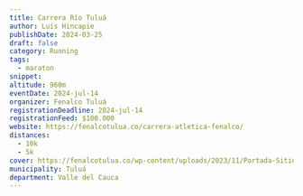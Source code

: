 ```yaml
---
title: Carrera Río Tuluá
author: Luis Hincapie
publishDate: 2024-03-25
draft: false
category: Running
tags:
  - maraton
snippet:
altitude: 960m
eventDate: 2024-jul-14
organizer: Fenalco Tuluá
registrationDeadline: 2024-jul-14
registrationFeed: $100.000
website: https://fenalcotulua.co/carrera-atletica-fenalco/
distances:
  - 10k
  - 5k
cover: https://fenalcotulua.co/wp-content/uploads/2023/11/Portada-Sitio-Web.jpg
municipality: Tuluá
department: Valle del Cauca
---
```

